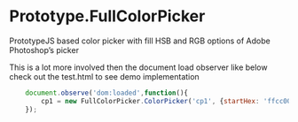 Prototype.FullColorPicker
=========================

PrototypeJS based color picker with fill HSB and RGB options of Adobe Photoshop’s picker


This is a lot more involved then the document load observer like below check out the test.html to see demo implementation


```javascript
	document.observe('dom:loaded',function(){
		cp1 = new FullColorPicker.ColorPicker('cp1', {startHex: 'ffcc00', startMode:'s'});
	});
```